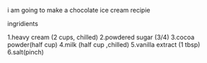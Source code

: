i am going to make a chocolate ice cream recipie

 ingridients 

1.heavy cream (2 cups, chilled) 
2.powdered sugar (3/4) 
3.cocoa powder(half cup)
4.milk (half cup ,chilled) 
5.vanilla extract (1 tbsp)
6.salt(pinch)


 
